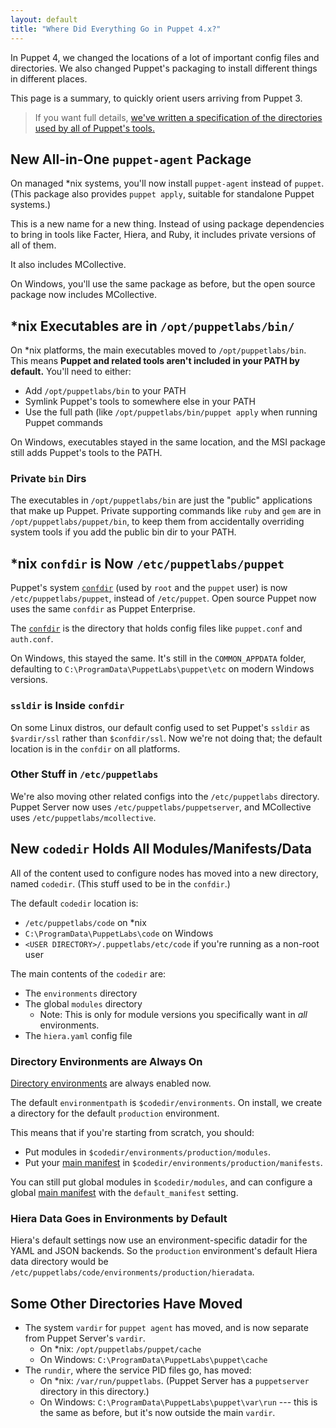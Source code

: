 ```yaml
---
layout: default
title: "Where Did Everything Go in Puppet 4.x?"
---
```



[confdir]: /puppet/latest/dirs_confdir.html
[directory environments]: /puppet/latest/environments.html
[spec]: https://github.com/puppetlabs/puppet-specifications/blob/master/file_paths.md
[main manifest]: /puppet/latest/dirs_manifest.html

In Puppet 4, we changed the locations of a lot of important config files and directories. We also changed Puppet's packaging to install different things in different places.

This page is a summary, to quickly orient users arriving from Puppet 3.

> If you want full details, [we've written a specification of the directories used by all of Puppet's tools.][spec]

New All-in-One `puppet-agent` Package
-----

On managed \*nix systems, you'll now install `puppet-agent` instead of `puppet`. (This package also provides `puppet apply`, suitable for standalone Puppet systems.)

This is a new name for a new thing. Instead of using package dependencies to bring in tools like Facter, Hiera, and Ruby, it includes private versions of all of them.

It also includes MCollective.

On Windows, you'll use the same package as before, but the open source package now includes MCollective.

\*nix Executables are in `/opt/puppetlabs/bin/`
-----

On \*nix platforms, the main executables moved to `/opt/puppetlabs/bin`. This means **Puppet and related tools aren't included in your PATH by default.** You'll need to either:

* Add `/opt/puppetlabs/bin` to your PATH
* Symlink Puppet's tools to somewhere else in your PATH
* Use the full path (like `/opt/puppetlabs/bin/puppet apply` when running Puppet commands

On Windows, executables stayed in the same location, and the MSI package still adds Puppet's tools to the PATH.

### Private `bin` Dirs

The executables in `/opt/puppetlabs/bin` are just the "public" applications that make up Puppet. Private supporting commands like `ruby` and `gem` are in `/opt/puppetlabs/puppet/bin`, to keep them from accidentally overriding system tools if you add the public bin dir to your PATH.

\*nix `confdir` is Now `/etc/puppetlabs/puppet`
-----

Puppet's system [`confdir`][confdir] (used by `root` and the `puppet` user) is now `/etc/puppetlabs/puppet`, instead of `/etc/puppet`. Open source Puppet now uses the same `confdir` as Puppet Enterprise.

The [`confdir`][confdir] is the directory that holds config files like `puppet.conf` and `auth.conf`.

On Windows, this stayed the same. It's still in the `COMMON_APPDATA` folder, defaulting to `C:\ProgramData\PuppetLabs\puppet\etc` on modern Windows versions.

### `ssldir` is Inside `confdir`

On some Linux distros, our default config used to set Puppet's `ssldir` as `$vardir/ssl` rather than `$confdir/ssl`. Now we're not doing that; the default location is in the `confdir` on all platforms.

### Other Stuff in `/etc/puppetlabs`

We're also moving other related configs into the `/etc/puppetlabs` directory. Puppet Server now uses `/etc/puppetlabs/puppetserver`, and MCollective uses `/etc/puppetlabs/mcollective`.


New `codedir` Holds All Modules/Manifests/Data
-----

All of the content used to configure nodes has moved into a new directory, named `codedir`. (This stuff used to be in the `confdir`.)

The default `codedir` location is:

* `/etc/puppetlabs/code` on \*nix
* `C:\ProgramData\PuppetLabs\code` on Windows
* `<USER DIRECTORY>/.puppetlabs/etc/code` if you're running as a non-root user

The main contents of the `codedir` are:

* The `environments` directory
* The global `modules` directory
    * Note: This is only for module versions you specifically want in _all_ environments.
* The `hiera.yaml` config file

### Directory Environments are Always On

[Directory environments][] are always enabled now.

The default `environmentpath` is `$codedir/environments`. On install, we create a directory for the default `production` environment.

This means that if you're starting from scratch, you should:

* Put modules in `$codedir/environments/production/modules`.
* Put your [main manifest][] in `$codedir/environments/production/manifests`.

You can still put global modules in `$codedir/modules`, and can configure a global [main manifest][] with the `default_manifest` setting.

### Hiera Data Goes in Environments by Default

Hiera's default settings now use an environment-specific datadir for the YAML and JSON backends. So the `production` environment's default Hiera data directory would be `/etc/puppetlabs/code/environments/production/hieradata`.

Some Other Directories Have Moved
-----

* The system `vardir` for `puppet agent` has moved, and is now separate from Puppet Server's `vardir`.
    * On \*nix: `/opt/puppetlabs/puppet/cache`
    * On Windows: `C:\ProgramData\PuppetLabs\puppet\cache`
* The `rundir`, where the service PID files go, has moved:
    * On \*nix: `/var/run/puppetlabs`. (Puppet Server has a `puppetserver` directory in this directory.)
    * On Windows: `C:\ProgramData\PuppetLabs\puppet\var\run` --- this is the same as before, but it's now outside the main `vardir`.

